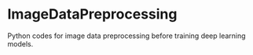 # ImageDataPreprocessing
Python codes for image data preprocessing before training deep learning models.
